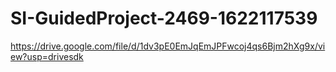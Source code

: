# SI-GuidedProject-2469-1622117539
https://drive.google.com/file/d/1dv3pE0EmJqEmJPFwcoj4qs6Bjm2hXg9x/view?usp=drivesdk
